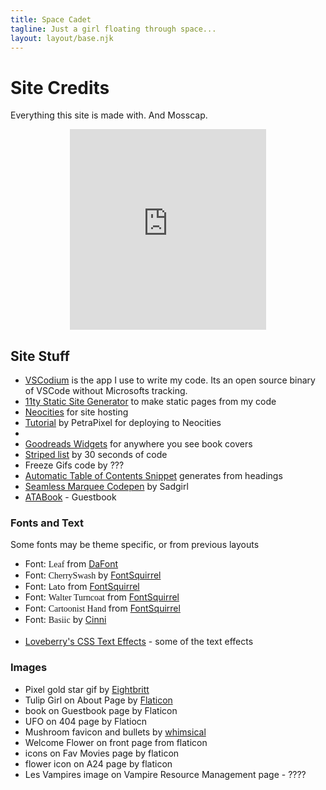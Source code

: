 ```yaml
---
title: Space Cadet
tagline: Just a girl floating through space...
layout: layout/base.njk
---
```



<h1>Site Credits</h1>

<p>Everything this site is made with. And Mosscap.</p>

<div style="text-align:center;">
  <!--10 coins-->
  <iframe width="314" height="321" scrolling="no" src="https://gifypet.neocities.org/pet/pet.html?name=Mosscap&dob=1724573017&gender=undefined&element=Fire&pet=robot.gif&map=forest.jpg&background=&tablecolor=%23529d32&textcolor=black" frameborder="0"></iframe>
</div>

<h2>Site Stuff</h2>
 <ul>
   <li><a href="https://vscodium.com/">VSCodium</a> is the app I use to write my code. Its an open source binary of VSCode without Microsofts tracking. </li>
   <li> <a href="https://www.11ty.dev/">11ty Static Site Generator</a> to make static pages from my code </li>
  <li><a href="https://neocities.org/">Neocities</a> for site hosting</li>
  <li><a href="https://petrapixel.neocities.org/blog/neocities-automatic-deployment">Tutorial</a> by PetraPixel for deploying to Neocities</li>
<li></li>


   <li><a href="https://www.goodreads.com/user/edit?tab=widgets">Goodreads Widgets</a> for anywhere you see book covers</li>
   <li><a href="https://www.30secondsofcode.org/css/s/zebra-striped-list/">Striped list</a> by 30 seconds of code</li>
   <li>Freeze Gifs code by ??? </li>
   <li><a href="https://blog.markdowntools.com/posts/add-table-of-contents-to-markdown-using-javascript">Automatic Table of Contents Snippet</a> generates from headings</li>
   <li><a href="https://codepen.io/sadness97/pen/BaQbJQb">Seamless Marquee Codepen</a> by Sadgirl</li>

   <li><a href="https://atabook.org">ATABook</a> - Guestbook</li>



   </ul>

<h3>Fonts and Text</h3>
<p>Some fonts may be theme specific, or from previous layouts</p>
<ul>
  <li>Font: <span style="font-family: Leaf";>Leaf</span> from <a href="https://www.dafont.com/leaf1.font">DaFont</a></li>

  <li>Font: <span style="font-family: cherryswash";>CherrySwash</span> by <a href="https://www.fontsquirrel.com/">FontSquirrel</a></li>

  <li>Font: <span style="font-family: lato";>Lato</span> from <a href="https://www.fontsquirrel.com/">FontSquirrel</a></li>

  <li>Font: <span style="font-family: walterturncoat";>Walter Turncoat</span> from <a href="https://www.fontsquirrel.com/">FontSquirrel</a></li>
  <li>Font: <span style="font-family: CartoonistHand";>Cartoonist Hand</span> from <a href="https://www.fontsquirrel.com/">FontSquirrel</a></li>



  <li>Font: <span style="font-family: basiic";>Basiic</span> by <a href="https://cinni.net/?z=/font">Cinni</a></li>
  <br>
     <li><a href="https://loveberry.nekoweb.org/resources/text">Loveberry's CSS Text Effects</a> - some of the text effects</li>

</ul>

<h3>Images</h3>
<ul>
  <li>Pixel gold star gif by <a href="https://eightbriitt.neocities.org/">Eightbritt</a></li>
  <li>Tulip Girl on About Page by <a href="https://www.flaticon.com/stickers-pack/beautiful-female-avatars">Flaticon</a></li>
 
  <li>book on Guestbook page by Flaticon</li>
  <li>UFO on 404 page by Flatiocn</li>
<li>Mushroom favicon and bullets by <a href="http://whimsical.heartette.net">whimsical</a></li>
<li>Welcome Flower on front page from flaticon</li>
<li>icons on Fav Movies page by flaticon</li>
<li>flower icon on A24 page by flaticon</li>
<li>Les Vampires image on Vampire Resource Management page - ????</li>


</ul>